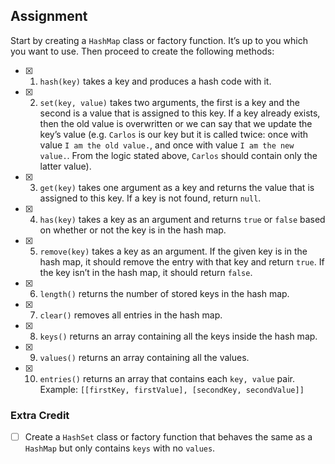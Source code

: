 ## Assignment

Start by creating a `HashMap` class or factory function. It’s up to you which you want to use. Then proceed to create the following methods:

- [x] 1. `hash(key)` takes a key and produces a hash code with it.
- [x] 2. `set(key, value)` takes two arguments, the first is a key and the second is a value that is assigned to this key. If a key already exists, then the old value is overwritten or we can say that we update the key’s value (e.g. `Carlos` is our key but it is called twice: once with value `I am the old value.`, and once with value `I am the new value.`. From the logic stated above, `Carlos` should contain only the latter value).
- [x] 3. `get(key)` takes one argument as a key and returns the value that is assigned to this key. If a key is not found, return `null`.
- [x] 4. `has(key)` takes a key as an argument and returns `true` or `false` based on whether or not the key is in the hash map.
- [x] 5. `remove(key)` takes a key as an argument. If the given key is in the hash map, it should remove the entry with that key and return `true`. If the key isn’t in the hash map, it should return `false`.
- [x] 6. `length()` returns the number of stored keys in the hash map.
- [x] 7. `clear()` removes all entries in the hash map.
- [x] 8. `keys()` returns an array containing all the keys inside the hash map.
- [x] 9. `values()` returns an array containing all the values.
- [x] 10. `entries()` returns an array that contains each `key, value` pair. Example: `[[firstKey, firstValue], [secondKey, secondValue]]`

### Extra Credit

- [ ] Create a `HashSet` class or factory function that behaves the same as a `HashMap` but only contains `keys` with no `values`.

